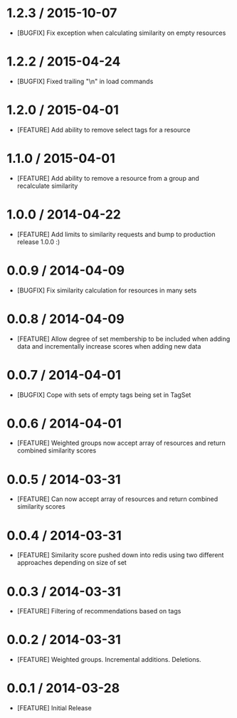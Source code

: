 # 1.2.3 / 2015-10-07
* [BUGFIX] Fix exception when calculating similarity on empty resources

# 1.2.2 / 2015-04-24
* [BUGFIX] Fixed trailing "\n" in load commands

# 1.2.0 / 2015-04-01
* [FEATURE] Add ability to remove select tags for a resource

# 1.1.0 / 2015-04-01
* [FEATURE] Add ability to remove a resource from a group and recalculate similarity

# 1.0.0 / 2014-04-22
* [FEATURE] Add limits to similarity requests and bump to production release 1.0.0 :)

# 0.0.9 / 2014-04-09
* [BUGFIX] Fix similarity calculation for resources in many sets

# 0.0.8 / 2014-04-09
* [FEATURE] Allow degree of set membership to be included when adding data and incrementally increase scores when adding new data

# 0.0.7 / 2014-04-01
* [BUGFIX] Cope with sets of empty tags being set in TagSet

# 0.0.6 / 2014-04-01
* [FEATURE] Weighted groups now accept array of resources and return combined similarity scores

# 0.0.5 / 2014-03-31
* [FEATURE] Can now accept array of resources and return combined similarity scores

# 0.0.4 / 2014-03-31
* [FEATURE] Similarity score pushed down into redis using two different approaches depending on size of set

# 0.0.3 / 2014-03-31
* [FEATURE] Filtering of recommendations based on tags

# 0.0.2 / 2014-03-31
* [FEATURE] Weighted groups. Incremental additions. Deletions.

# 0.0.1 / 2014-03-28
* [FEATURE] Initial Release
